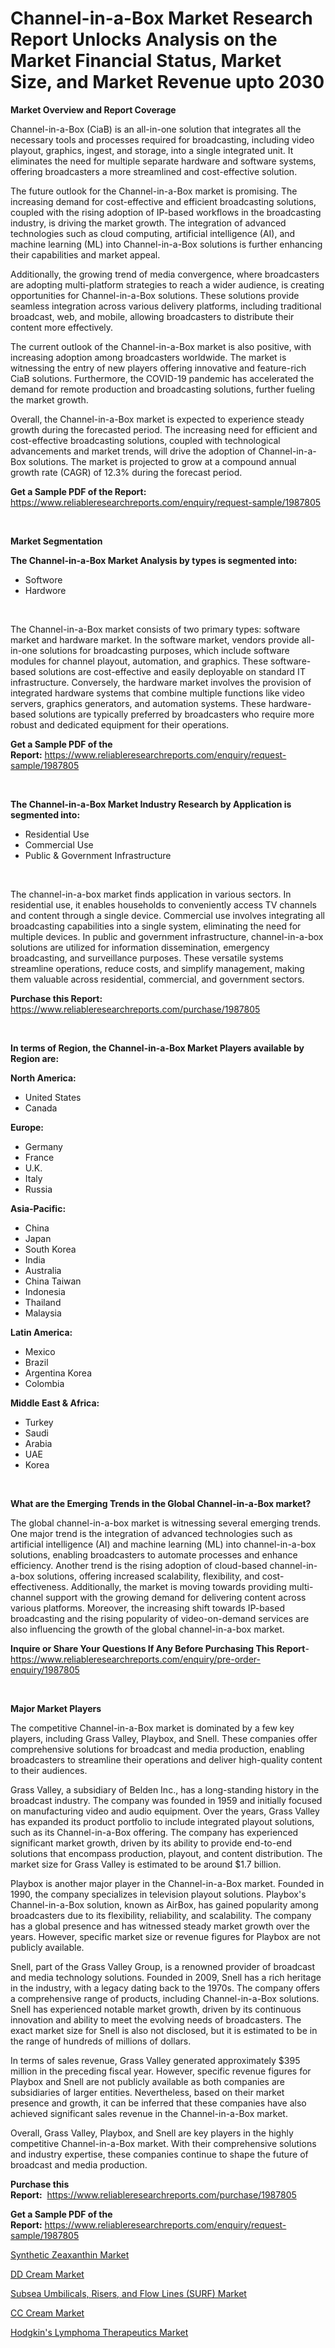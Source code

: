 <p><h1>Channel-in-a-Box Market Research Report Unlocks Analysis on the Market Financial Status, Market Size, and Market Revenue upto 2030</h1></p><p><strong>Market Overview and Report Coverage</strong></p>
<p><p>Channel-in-a-Box (CiaB) is an all-in-one solution that integrates all the necessary tools and processes required for broadcasting, including video playout, graphics, ingest, and storage, into a single integrated unit. It eliminates the need for multiple separate hardware and software systems, offering broadcasters a more streamlined and cost-effective solution.</p><p>The future outlook for the Channel-in-a-Box market is promising. The increasing demand for cost-effective and efficient broadcasting solutions, coupled with the rising adoption of IP-based workflows in the broadcasting industry, is driving the market growth. The integration of advanced technologies such as cloud computing, artificial intelligence (AI), and machine learning (ML) into Channel-in-a-Box solutions is further enhancing their capabilities and market appeal.</p><p>Additionally, the growing trend of media convergence, where broadcasters are adopting multi-platform strategies to reach a wider audience, is creating opportunities for Channel-in-a-Box solutions. These solutions provide seamless integration across various delivery platforms, including traditional broadcast, web, and mobile, allowing broadcasters to distribute their content more effectively.</p><p>The current outlook of the Channel-in-a-Box market is also positive, with increasing adoption among broadcasters worldwide. The market is witnessing the entry of new players offering innovative and feature-rich CiaB solutions. Furthermore, the COVID-19 pandemic has accelerated the demand for remote production and broadcasting solutions, further fueling the market growth.</p><p>Overall, the Channel-in-a-Box market is expected to experience steady growth during the forecasted period. The increasing need for efficient and cost-effective broadcasting solutions, coupled with technological advancements and market trends, will drive the adoption of Channel-in-a-Box solutions. The market is projected to grow at a compound annual growth rate (CAGR) of 12.3% during the forecast period.</p></p>
<p><strong>Get a Sample PDF of the Report:</strong> <a href="https://www.reliableresearchreports.com/enquiry/request-sample/1987805">https://www.reliableresearchreports.com/enquiry/request-sample/1987805</a></p>
<p>&nbsp;</p>
<p><strong>Market Segmentation</strong></p>
<p><strong>The Channel-in-a-Box Market Analysis by types is segmented into:</strong></p>
<p><ul><li>Softwore</li><li>Hardwore</li></ul></p>
<p>&nbsp;</p>
<p><p>The Channel-in-a-Box market consists of two primary types: software market and hardware market. In the software market, vendors provide all-in-one solutions for broadcasting purposes, which include software modules for channel playout, automation, and graphics. These software-based solutions are cost-effective and easily deployable on standard IT infrastructure. Conversely, the hardware market involves the provision of integrated hardware systems that combine multiple functions like video servers, graphics generators, and automation systems. These hardware-based solutions are typically preferred by broadcasters who require more robust and dedicated equipment for their operations.</p></p>
<p><strong>Get a Sample PDF of the Report:</strong>&nbsp;<a href="https://www.reliableresearchreports.com/enquiry/request-sample/1987805">https://www.reliableresearchreports.com/enquiry/request-sample/1987805</a></p>
<p>&nbsp;</p>
<p><strong>The Channel-in-a-Box Market Industry Research by Application is segmented into:</strong></p>
<p><ul><li>Residential Use</li><li>Commercial Use</li><li>Public & Government Infrastructure</li></ul></p>
<p>&nbsp;</p>
<p><p>The channel-in-a-box market finds application in various sectors. In residential use, it enables households to conveniently access TV channels and content through a single device. Commercial use involves integrating all broadcasting capabilities into a single system, eliminating the need for multiple devices. In public and government infrastructure, channel-in-a-box solutions are utilized for information dissemination, emergency broadcasting, and surveillance purposes. These versatile systems streamline operations, reduce costs, and simplify management, making them valuable across residential, commercial, and government sectors.</p></p>
<p><strong>Purchase this Report:</strong>&nbsp; <a href="https://www.reliableresearchreports.com/purchase/1987805">https://www.reliableresearchreports.com/purchase/1987805</a></p>
<p>&nbsp;</p>
<p><strong>In terms of Region, the Channel-in-a-Box Market Players available by Region are:</strong></p>
<p>
    <p> <strong> North America: </strong>
        <ul>
            <li>United States</li>
            <li>Canada</li>
        </ul>
        </p> 
    <p> <strong> Europe: </strong>
        <ul>
            <li>Germany</li>
            <li>France</li>
            <li>U.K.</li>
            <li>Italy</li>
            <li>Russia</li>
        </ul>
        </p> 
    <p> <strong> Asia-Pacific: </strong>
        <ul>
            <li>China</li>
            <li>Japan</li>
            <li>South Korea</li>
            <li>India</li>
            <li>Australia</li>
            <li>China Taiwan</li>
            <li>Indonesia</li>
            <li>Thailand</li>
            <li>Malaysia</li>
        </ul>
        </p> 
    <p> <strong> Latin America: </strong>
        <ul>
            <li>Mexico</li>
            <li>Brazil</li>
            <li>Argentina Korea</li>
            <li>Colombia</li>
        </ul>
        </p> 
    <p> <strong> Middle East & Africa: </strong>
        <ul>
            <li>Turkey</li>
            <li>Saudi</li>
            <li>Arabia</li>
            <li>UAE</li>
            <li>Korea</li>
        </ul>
    </p>
    </p>
<p>&nbsp;</p>
<p><strong>What are the Emerging Trends in the Global Channel-in-a-Box market?</strong></p>
<p><p>The global channel-in-a-box market is witnessing several emerging trends. One major trend is the integration of advanced technologies such as artificial intelligence (AI) and machine learning (ML) into channel-in-a-box solutions, enabling broadcasters to automate processes and enhance efficiency. Another trend is the rising adoption of cloud-based channel-in-a-box solutions, offering increased scalability, flexibility, and cost-effectiveness. Additionally, the market is moving towards providing multi-channel support with the growing demand for delivering content across various platforms. Moreover, the increasing shift towards IP-based broadcasting and the rising popularity of video-on-demand services are also influencing the growth of the global channel-in-a-box market.</p></p>
<p><strong>Inquire or Share Your Questions If Any Before Purchasing This Report</strong>- <a href="https://www.reliableresearchreports.com/enquiry/pre-order-enquiry/1987805">https://www.reliableresearchreports.com/enquiry/pre-order-enquiry/1987805</a></p>
<p>&nbsp;</p>
<p><strong>Major Market Players</strong></p>
<p><p>The competitive Channel-in-a-Box market is dominated by a few key players, including Grass Valley, Playbox, and Snell. These companies offer comprehensive solutions for broadcast and media production, enabling broadcasters to streamline their operations and deliver high-quality content to their audiences.</p><p>Grass Valley, a subsidiary of Belden Inc., has a long-standing history in the broadcast industry. The company was founded in 1959 and initially focused on manufacturing video and audio equipment. Over the years, Grass Valley has expanded its product portfolio to include integrated playout solutions, such as its Channel-in-a-Box offering. The company has experienced significant market growth, driven by its ability to provide end-to-end solutions that encompass production, playout, and content distribution. The market size for Grass Valley is estimated to be around $1.7 billion.</p><p>Playbox is another major player in the Channel-in-a-Box market. Founded in 1990, the company specializes in television playout solutions. Playbox's Channel-in-a-Box solution, known as AirBox, has gained popularity among broadcasters due to its flexibility, reliability, and scalability. The company has a global presence and has witnessed steady market growth over the years. However, specific market size or revenue figures for Playbox are not publicly available.</p><p>Snell, part of the Grass Valley Group, is a renowned provider of broadcast and media technology solutions. Founded in 2009, Snell has a rich heritage in the industry, with a legacy dating back to the 1970s. The company offers a comprehensive range of products, including Channel-in-a-Box solutions. Snell has experienced notable market growth, driven by its continuous innovation and ability to meet the evolving needs of broadcasters. The exact market size for Snell is also not disclosed, but it is estimated to be in the range of hundreds of millions of dollars.</p><p>In terms of sales revenue, Grass Valley generated approximately $395 million in the preceding fiscal year. However, specific revenue figures for Playbox and Snell are not publicly available as both companies are subsidiaries of larger entities. Nevertheless, based on their market presence and growth, it can be inferred that these companies have also achieved significant sales revenue in the Channel-in-a-Box market.</p><p>Overall, Grass Valley, Playbox, and Snell are key players in the highly competitive Channel-in-a-Box market. With their comprehensive solutions and industry expertise, these companies continue to shape the future of broadcast and media production.</p></p>
<p><strong>Purchase this Report:</strong>&nbsp;&nbsp;<a href="https://www.reliableresearchreports.com/purchase/1987805">https://www.reliableresearchreports.com/purchase/1987805</a></p>
<p></p>
<p><strong>Get a Sample PDF of the Report:</strong>&nbsp;<a href="https://www.reliableresearchreports.com/enquiry/request-sample/1987805">https://www.reliableresearchreports.com/enquiry/request-sample/1987805</a></p>
<p><p><a href="https://medium.com/@trystanward/synthetic-zeaxanthin-market-trends-and-market-analysis-forecasted-for-period-2023-2030-c5c4519d3eb3">Synthetic Zeaxanthin Market</a></p><p><a href="https://medium.com/@sandyabbott2023/dd-cream-market-report-reveals-the-latest-trends-and-growth-opportunities-of-this-market-d11ef3b4b532">DD Cream Market</a></p><p><a href="https://github.com/tamvrosiya/Market-Research-Report-List-1/blob/main/subsea-umbilicals-risers-and-flow-lines-surf-market.md">Subsea Umbilicals, Risers, and Flow Lines (SURF) Market</a></p><p><a href="https://medium.com/@larrycrooks1923/analyzing-cc-cream-market-global-industry-perspective-and-forecast-2023-to-2030-e3907e62d515">CC Cream Market</a></p><p><a href="https://github.com/dringals/Market-Research-Report-List-1/blob/main/hodgkins-lymphoma-therapeutics-market.md">Hodgkin's Lymphoma Therapeutics Market</a></p></p>
